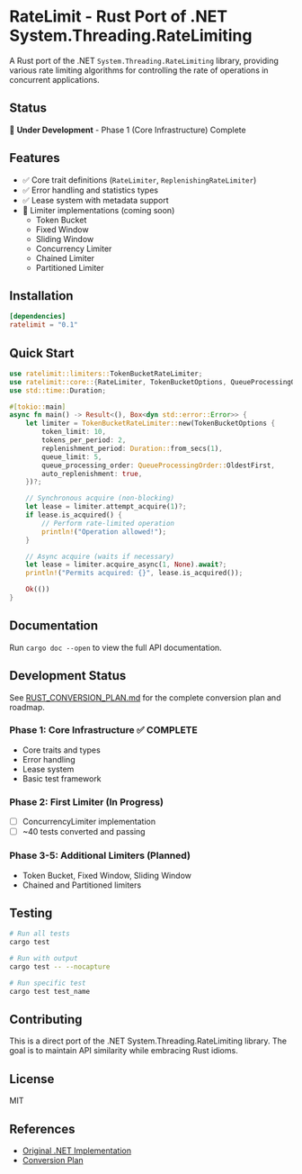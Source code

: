 # RateLimit - Rust Port of .NET System.Threading.RateLimiting

A Rust port of the .NET `System.Threading.RateLimiting` library, providing various rate limiting algorithms for controlling the rate of operations in concurrent applications.

## Status

🚧 **Under Development** - Phase 1 (Core Infrastructure) Complete

## Features

- ✅ Core trait definitions (`RateLimiter`, `ReplenishingRateLimiter`)
- ✅ Error handling and statistics types
- ✅ Lease system with metadata support
- 🚧 Limiter implementations (coming soon)
  - Token Bucket
  - Fixed Window
  - Sliding Window
  - Concurrency Limiter
  - Chained Limiter
  - Partitioned Limiter

## Installation

```toml
[dependencies]
ratelimit = "0.1"
```

## Quick Start

```rust
use ratelimit::limiters::TokenBucketRateLimiter;
use ratelimit::core::{RateLimiter, TokenBucketOptions, QueueProcessingOrder};
use std::time::Duration;

#[tokio::main]
async fn main() -> Result<(), Box<dyn std::error::Error>> {
    let limiter = TokenBucketRateLimiter::new(TokenBucketOptions {
        token_limit: 10,
        tokens_per_period: 2,
        replenishment_period: Duration::from_secs(1),
        queue_limit: 5,
        queue_processing_order: QueueProcessingOrder::OldestFirst,
        auto_replenishment: true,
    })?;

    // Synchronous acquire (non-blocking)
    let lease = limiter.attempt_acquire(1)?;
    if lease.is_acquired() {
        // Perform rate-limited operation
        println!("Operation allowed!");
    }

    // Async acquire (waits if necessary)
    let lease = limiter.acquire_async(1, None).await?;
    println!("Permits acquired: {}", lease.is_acquired());

    Ok(())
}
```

## Documentation

Run `cargo doc --open` to view the full API documentation.

## Development Status

See [RUST_CONVERSION_PLAN.md](../RUST_CONVERSION_PLAN.md) for the complete conversion plan and roadmap.

### Phase 1: Core Infrastructure ✅ COMPLETE
- Core traits and types
- Error handling
- Lease system
- Basic test framework

### Phase 2: First Limiter (In Progress)
- [ ] ConcurrencyLimiter implementation
- [ ] ~40 tests converted and passing

### Phase 3-5: Additional Limiters (Planned)
- Token Bucket, Fixed Window, Sliding Window
- Chained and Partitioned limiters

## Testing

```bash
# Run all tests
cargo test

# Run with output
cargo test -- --nocapture

# Run specific test
cargo test test_name
```

## Contributing

This is a direct port of the .NET System.Threading.RateLimiting library. The goal is to maintain API similarity while embracing Rust idioms.

## License

MIT

## References

- [Original .NET Implementation](https://github.com/dotnet/runtime/tree/main/src/libraries/System.Threading.RateLimiting)
- [Conversion Plan](../RUST_CONVERSION_PLAN.md)
